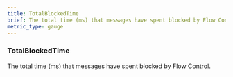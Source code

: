 ```yaml
---
title: TotalBlockedTime
brief: The total time (ms) that messages have spent blocked by Flow Control.
metric_type: gauge
---
```

### TotalBlockedTime

The total time (ms) that messages have spent blocked by Flow Control.
